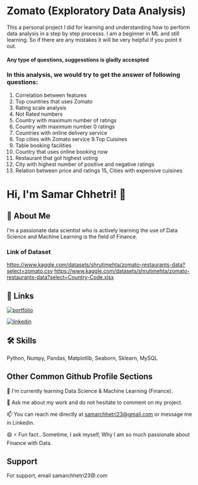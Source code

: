 # Zomato (Exploratory Data Analysis)

This a personal project I did for learning and understanding how to perform data analysis in a step by step processs. I am a beginner in ML and still learning. So if there are any mistakes it will be very helpful if you point it out.

#### Any type of questions, suggesstions is gladly accespted

### In this analysis, we would try to get the answer of following questions:
1. Correlation between features
2. Top countries that uses Zomato
3. Rating scale analysis
4. Not Rated numbers
5. Country with maximum number of ratings
6. Country with maximum number 0 ratings
7. Countries with online delivery service
8. Top cities with Zomato service
9.Top Cuisines
10. Table booking facilities
11. Country that uses online booking now
12. Restaurant that got highest voting
13. City with highest number of positive and negative ratings
14. Relation between price and ratings
15, Cities with expensive cuisines


# Hi, I'm Samar Chhetri! 👋


## 🚀 About Me
I'm a passionate data scientist who is actively learning the use of Data Science and Machine Learning is the field of Finance.

### Link of Dataset
https://www.kaggle.com/datasets/shrutimehta/zomato-restaurants-data?select=zomato.csv
https://www.kaggle.com/datasets/shrutimehta/zomato-restaurants-data?select=Country-Code.xlsx


## 🔗 Links
[![portfolio](https://img.shields.io/badge/my_portfolio-000?style=for-the-badge&logo=ko-fi&logoColor=white)](https://www.kaggle.com/samarchhetri)

[![linkedin](https://img.shields.io/badge/linkedin-0A66C2?style=for-the-badge&logo=linkedin&logoColor=white)](https://www.linkedin.com/in/samar-chhetri/)


## 🛠 Skills
Python, Numpy, Pandas, Matplotlib, Seaborn, Sklearn, MySQL  


## Other Common Github Profile Sections


🧠 I'm currently learning Data Science & Machine Learning (Finance).



💬 Ask me about my work and do not hesitate to comment on my project.

📫 You can reach me directly at samarchhetri23@gmail.com or message me in Linkedin.

😄 
⚡️ Fun fact...Sometime, I ask myself, Why I am so much passionate about Finance with Data.


## Support

For support, email samarchhetri23@.com
